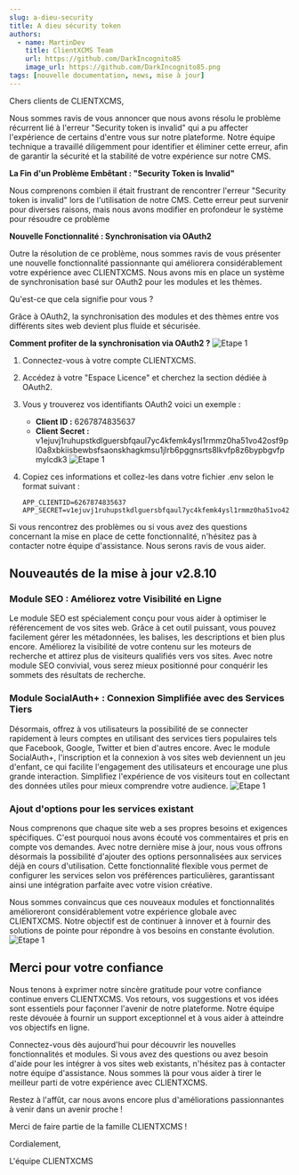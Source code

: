 ```yaml
---
slug: a-dieu-security
title: A dieu sécurity token
authors:
  - name: MartinDev
    title: ClientXCMS Team
    url: https://github.com/DarkIncognito85
    image_url: https://github.com/DarkIncognito85.png
tags: [nouvelle documentation, news, mise à jour]
---
```


Chers clients de CLIENTXCMS,

Nous sommes ravis de vous annoncer que nous avons résolu le problème récurrent lié à l'erreur "Security token is invalid" qui a pu affecter l'expérience de certains d'entre vous sur notre plateforme. Notre équipe technique a travaillé diligemment pour identifier et éliminer cette erreur, afin de garantir la sécurité et la stabilité de votre expérience sur notre CMS.

<!-- truncate -->

**La Fin d'un Problème Embêtant : "Security Token is Invalid"**

Nous comprenons combien il était frustrant de rencontrer l'erreur "Security token is invalid" lors de l'utilisation de notre CMS. Cette erreur peut survenir pour diverses raisons, mais nous avons modifier en profondeur le système pour résoudre ce problème

**Nouvelle Fonctionnalité : Synchronisation via OAuth2**

Outre la résolution de ce problème, nous sommes ravis de vous présenter une nouvelle fonctionnalité passionnante qui améliorera considérablement votre expérience avec CLIENTXCMS. Nous avons mis en place un système de synchronisation basé sur OAuth2 pour les modules et les thèmes.

Qu'est-ce que cela signifie pour vous ?

Grâce à OAuth2, la synchronisation des modules et des thèmes entre vos différents sites web devient plus fluide et sécurisée.

**Comment profiter de la synchronisation via OAuth2 ?**
![Etape 1](https://media.discordapp.net/attachments/475073153509490689/1135136801137377330/image.png?width=1766&height=1008)
1. Connectez-vous à votre compte CLIENTXCMS.
2. Accédez à votre "Espace Licence" et cherchez la section dédiée à OAuth2.
3. Vous y trouverez vos identifiants OAuth2 voici un exemple :
   - **Client ID :** 6267874835637
   - **Client Secret :** v1ejuvj1ruhupstkdlguersbfqaul7yc4kfemk4ysl1rmmz0ha51vo42osf9pl0a8xbkiisbewbsfsaonskhagkmsu1jlrb6pggnsrts8lkvfp8z6bypbgvfpmylcdk3
![Etape 1](/img/tutorial/step3.png)

4. Copiez ces informations et collez-les dans votre fichier .env selon le format suivant :
   ```
   APP_CLIENTID=6267874835637
   APP_SECRET=v1ejuvj1ruhupstkdlguersbfqaul7yc4kfemk4ysl1rmmz0ha51vo42osf9pl0a8xbkiisbewbsfsaonskhagkmsu1jlrb6pggnsrts8lkvfp8z6bypbgvfpmylcdk3
   ```

Si vous rencontrez des problèmes ou si vous avez des questions concernant la mise en place de cette fonctionnalité, n'hésitez pas à contacter notre équipe d'assistance. Nous serons ravis de vous aider.
## Nouveautés de la mise à jour v2.8.10

### Module SEO : Améliorez votre Visibilité en Ligne

Le module SEO est spécialement conçu pour vous aider à optimiser le référencement de vos sites web. Grâce à cet outil puissant, vous pouvez facilement gérer les métadonnées, les balises, les descriptions et bien plus encore. Améliorez la visibilité de votre contenu sur les moteurs de recherche et attirez plus de visiteurs qualifiés vers vos sites. Avec notre module SEO convivial, vous serez mieux positionné pour conquérir les sommets des résultats de recherche.

### Module SocialAuth+ : Connexion Simplifiée avec des Services Tiers ###

Désormais, offrez à vos utilisateurs la possibilité de se connecter rapidement à leurs comptes en utilisant des services tiers populaires tels que Facebook, Google, Twitter et bien d'autres encore. Avec le module SocialAuth+, l'inscription et la connexion à vos sites web deviennent un jeu d'enfant, ce qui facilite l'engagement des utilisateurs et encourage une plus grande interaction. Simplifiez l'expérience de vos visiteurs tout en collectant des données utiles pour mieux comprendre votre audience.
![Etape 1](/img/tutorial/step5.png)

### Ajout d'options pour les services existant 

Nous comprenons que chaque site web a ses propres besoins et exigences spécifiques. C'est pourquoi nous avons écouté vos commentaires et pris en compte vos demandes. Avec notre dernière mise à jour, nous vous offrons désormais la possibilité d'ajouter des options personnalisées aux services déjà en cours d'utilisation. Cette fonctionnalité flexible vous permet de configurer les services selon vos préférences particulières, garantissant ainsi une intégration parfaite avec votre vision créative.

Nous sommes convaincus que ces nouveaux modules et fonctionnalités amélioreront considérablement votre expérience globale avec CLIENTXCMS. Notre objectif est de continuer à innover et à fournir des solutions de pointe pour répondre à vos besoins en constante évolution.
![Etape 1](/img/tutorial/step4.png)

## Merci pour votre confiance

Nous tenons à exprimer notre sincère gratitude pour votre confiance continue envers CLIENTXCMS. Vos retours, vos suggestions et vos idées sont essentiels pour façonner l'avenir de notre plateforme. Notre équipe reste dévouée à fournir un support exceptionnel et à vous aider à atteindre vos objectifs en ligne.

Connectez-vous dès aujourd'hui pour découvrir les nouvelles fonctionnalités et modules. Si vous avez des questions ou avez besoin d'aide pour les intégrer à vos sites web existants, n'hésitez pas à contacter notre équipe d'assistance. Nous sommes là pour vous aider à tirer le meilleur parti de votre expérience avec CLIENTXCMS.

Restez à l'affût, car nous avons encore plus d'améliorations passionnantes à venir dans un avenir proche !

Merci de faire partie de la famille CLIENTXCMS !

Cordialement,

L'équipe CLIENTXCMS
